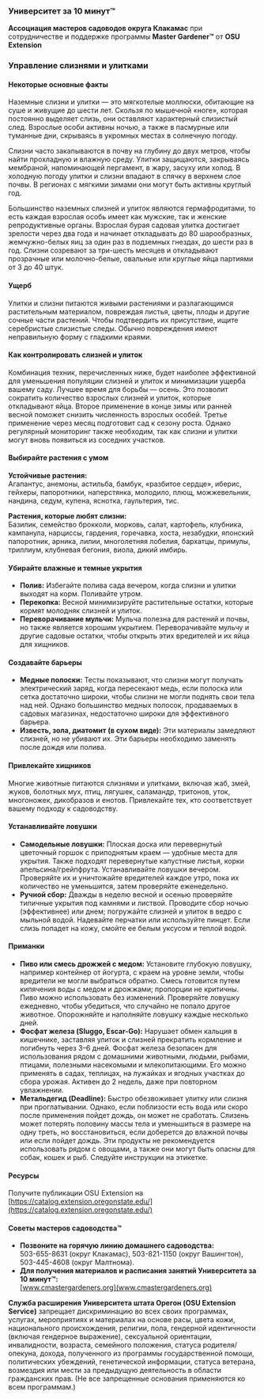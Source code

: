 ### Университет за 10 минут™  
**Ассоциация мастеров садоводов округа Клакамас** при сотрудничестве и поддержке программы **Master Gardener™** от **OSU Extension**  
### Управление слизнями и улитками  

#### Некоторые основные факты  
Наземные слизни и улитки — это мягкотелые моллюски, обитающие на суше и живущие до шести лет. Скользя по мышечной «ноге», которая постоянно выделяет слизь, они оставляют характерный слизистый след. Взрослые особи активны ночью, а также в пасмурные или туманные дни, скрываясь в укромных местах в солнечную погоду.  

Слизни часто закапываются в почву на глубину до двух метров, чтобы найти прохладную и влажную среду. Улитки защищаются, закрываясь мембраной, напоминающей пергамент, в жару, засуху или холод. В холодную погоду улитки и слизни впадают в спячку в верхнем слое почвы. В регионах с мягкими зимами они могут быть активны круглый год.  

Большинство наземных слизней и улиток являются гермафродитами, то есть каждая взрослая особь имеет как мужские, так и женские репродуктивные органы. Взрослая бурая садовая улитка достигает зрелости через два года и начинает откладывать до 80 шарообразных, жемчужно-белых яиц за один раз в подземных гнездах, до шести раз в год. Слизни созревают за три-шесть месяцев и откладывают прозрачные или молочно-белые, овальные или круглые яйца партиями от 3 до 40 штук.  

#### Ущерб  
Улитки и слизни питаются живыми растениями и разлагающимся растительным материалом, повреждая листья, цветы, плоды и другие сочные части растений. Чтобы подтвердить их присутствие, ищите серебристые слизистые следы. Обычно повреждения имеют неправильную форму с гладкими краями.  

#### Как контролировать слизней и улиток  
Комбинация техник, перечисленных ниже, будет наиболее эффективной для уменьшения популяции слизней и улиток и минимизации ущерба вашему саду. Лучшее время для борьбы — осень. Это позволит сократить количество взрослых слизней и улиток, которые откладывают яйца. Второе применение в конце зимы или ранней весной поможет снизить численность взрослых особей. Третье применение через месяц подготовит сад к сезону роста. Однако регулярный мониторинг также необходим, так как слизни и улитки могут вновь появиться из соседних участков.  

#### Выбирайте растения с умом  
**Устойчивые растения:**  
Агапантус, анемоны, астильба, бамбук, «разбитое сердце», иберис, гейхеры, папоротники, наперстянка, молодило, плющ, можжевельник, нандина, седум, купена, яснотка, гаультерия, тис.  

**Растения, которые любят слизни:**  
Базилик, семейство брокколи, морковь, салат, картофель, клубника, кампанула, нарциссы, гардения, горечавка, хоста, незабудки, японский папоротник, арника, лилии, многолетняя лобелия, бархатцы, примулы, триллиум, клубневая бегония, виола, дикий имбирь.  

#### Убирайте влажные и темные укрытия  
- **Полив:** Избегайте полива сада вечером, когда слизни и улитки выходят на корм. Поливайте утром.  
- **Перекопка:** Весной минимизируйте растительные остатки, которые кормят молодняк слизней и улиток.  
- **Переворачивание мульчи:** Мульча полезна для растений и почвы, но также является хорошим укрытием. Переворачивайте мульчу и другие садовые остатки, чтобы открыть этих вредителей и их яйца для хищников.  

#### Создавайте барьеры  
- **Медные полоски:** Тесты показывают, что слизни могут получать электрический заряд, когда пересекают медь, если полоска или сетка достаточно широки, чтобы слизни не могли поднять свои тела над ней. Однако большинство медных полосок, продаваемых в садовых магазинах, недостаточно широки для эффективного барьера.  
- **Известь, зола, диатомит (в сухом виде):** Эти материалы замедляют слизней, но не убивают их. Эти барьеры необходимо заменять после дождя или полива.  

#### Привлекайте хищников  
Многие животные питаются слизнями и улитками, включая жаб, змей, жуков, болотных мух, птиц, лягушек, саламандр, тритонов, уток, многоножек, дикобразов и енотов. Привлекайте тех, кто соответствует вашему подходу к садоводству.  

#### Устанавливайте ловушки  
- **Самодельные ловушки:** Плоская доска или перевернутый цветочный горшок с приподнятым краем — удобные места для укрытия. Также подходят перевернутые капустные листья, корки апельсина/грейпфрута. Устанавливайте ловушки вечером. Проверяйте их и уничтожайте вредителей каждое утро, пока их количество не уменьшится, затем проверяйте еженедельно.  
- **Ручной сбор:** Дважды в неделю весной и осенью проверяйте типичные укрытия под камнями и листвой. Проводите сбор ночью (эффективнее) или днем; погружайте слизней и улиток в ведро с мыльной водой. Надевайте перчатки или используйте пинцет. Если слизь попадет на кожу, смойте ее белым уксусом и теплой водой.  

#### Приманки  
- **Пиво или смесь дрожжей с медом:** Установите глубокую ловушку, например контейнер от йогурта, с краем на уровне земли, чтобы вредители не могли выбраться обратно. Смесь готовится путем кипячения воды с медом и дрожжами; пропорции не критичны. Пиво можно использовать без изменений. Проверяйте ловушку ежедневно, чтобы убедиться, что случайно не попало другое животное. Опорожняйте и наполняйте ловушку каждые несколько дней.  
- **Фосфат железа (Sluggo, Escar-Go):** Нарушает обмен кальция в кишечнике, заставляя улиток и слизней прекратить кормление и погибнуть через 3–6 дней. Фосфат железа безопасен для использования рядом с домашними животными, людьми, рыбами, птицами, полезными насекомыми и млекопитающими. Его можно применять в садах, теплицах, на лужайках и ягодных участках до сбора урожая. Активен до 2 недель, даже при повторном увлажнении.  
- **Метальдегид (Deadline):** Быстро обезвоживает улитку или слизня при проглатывании. Однако, если поблизости есть вода или скоро после применения пойдет дождь, он может не сработать. Слизень может потерять половину массы тела и уменьшиться в размере на одну треть, но восстановиться, если доберется до влажной почвы или если пойдет дождь. Эти продукты не рекомендуется использовать рядом с овощами, а также они могут быть опасны для собак, кошек и рыб. Следуйте инструкции на этикетке.  

#### Ресурсы  
Получите публикации OSU Extension на [https://catalog.extension.oregonstate.edu/](https://catalog.extension.oregonstate.edu/)  

#### Советы мастеров садоводства™  
- **Позвоните на горячую линию домашнего садоводства:**  
503-655-8631 (округ Клакамас), 503-821-1150 (округ Вашингтон), 503-445-4608 (округ Малтнома).  
- **Для получения материалов и расписания занятий Университета за 10 минут™:**  
[www.cmastergardeners.org](www.cmastergardeners.org)  

**Служба расширения Университета штата Орегон (OSU Extension Service)** запрещает дискриминацию во всех своих программах, услугах, мероприятиях и материалах на основе расы, цвета кожи, национального происхождения, религии, пола, гендерной идентичности (включая гендерное выражение), сексуальной ориентации, инвалидности, возраста, семейного положения, статуса родителя/опекуна, дохода, полученного из программы государственной помощи, политических убеждений, генетической информации, статуса ветерана, возмездия или мести за предыдущую деятельность в области гражданских прав. (Не все запрещенные основания применяются ко всем программам.)